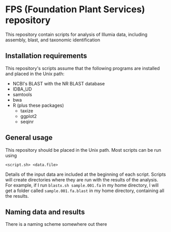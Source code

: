 # FPS (Foundation Plant Services) repository
This repository contain scripts for analysis of Illumia data, including assembly, blast, and taxonomic identification

## Installation requirements
This repository's scripts assume that the following programs are installed and placed in the Unix path:

- NCBI's BLAST with the NR BLAST database
- IDBA_UD
- samtools
- bwa
- R (plus these packages)
    - taxize
    - ggplot2
    - seqinr
  
  
## General usage
This repository should be placed in the Unix path. Most scripts can be run using 

    <script.sh> <data.file>
  
Details of the input data are included at the beginning of each script. Scripts will create directories where they are run with the results of the analysis. For example, if I run `blastx.sh sample.001.fa` in my home directory, I will get a folder called `sample.001.fa.blast` in my home directory, containing all the results.

## Naming data and results
There is a naming scheme somewhere out there